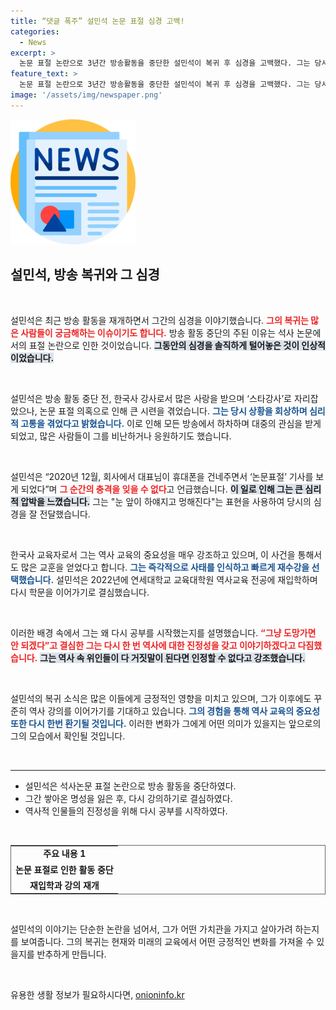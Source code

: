 ```yaml
---
title: “댓글 폭주” 설민석 논문 표절 심경 고백!
categories:
  - News
excerpt: >
  논문 표절 논란으로 3년간 방송활동을 중단한 설민석이 복귀 후 심경을 고백했다. 그는 당시의 충격과 재학을 결심한 이유를 전하며, 과거의 잘못과 마주하는 어떤 자세를 갖고 있는지 공개한다. 클릭해 자세히 알아보세요!
feature_text: >
  논문 표절 논란으로 3년간 방송활동을 중단한 설민석이 복귀 후 심경을 고백했다. 그는 당시의 충격과 재학을 결심한 이유를 전하며, 과거의 잘못과 마주하는 어떤 자세를 갖고 있는지 공개한다. 클릭해 자세히 알아보세요!
image: '/assets/img/newspaper.png'
---
```


<p><img src="/assets/img/newspaper.png" alt="kimp 속보" /></p>

<h2 data-ke-size="size26">설민석, 방송 복귀와 그 심경</h2>

<p data-ke-size="size16">&nbsp;</p>

<p>설민석은 최근 방송 활동을 재개하면서 그간의 심경을 이야기했습니다. <b><span style="color: #ee2323;">그의 복귀는 많은 사람들이 궁금해하는 이슈이기도 합니다.</span></b> 방송 활동 중단의 주된 이유는 석사 논문에서의 표절 논란으로 인한 것이었습니다. <b><span style="background-color: #21538527;">그동안의 심경을 솔직하게 털어놓은 것이 인상적이었습니다.</span></b></p>

<p data-ke-size="size16">&nbsp;</p>

<p>설민석은 방송 활동 중단 전, 한국사 강사로서 많은 사랑을 받으며 ‘스타강사’로 자리잡았으나, 논문 표절 의혹으로 인해 큰 시련을 겪었습니다. <b><span style="color: #1a5490;">그는 당시 상황을 회상하며 심리적 고통을 겪었다고 밝혔습니다.</span></b> 이로 인해 모든 방송에서 하차하며 대중의 관심을 받게 되었고, 많은 사람들이 그를 비난하거나 응원하기도 했습니다.</p>

<p data-ke-size="size16">&nbsp;</p>

<p>설민석은 “2020년 12월, 회사에서 대표님이 휴대폰을 건네주면서 ‘논문표절’ 기사를 보게 되었다”며 <b><span style="color: #ee2323;">그 순간의 충격을 잊을 수 없다</span></b>고 언급했습니다. <b><span style="background-color: #21538527;">이 일로 인해 그는 큰 심리적 압박을 느꼈습니다.</span></b> 그는 "눈 앞이 하얘지고 멍해진다"는 표현을 사용하여 당시의 심경을 잘 전달했습니다. </p>

<p data-ke-size="size16">&nbsp;</p>

<p>한국사 교육자로서 그는 역사 교육의 중요성을 매우 강조하고 있으며, 이 사건을 통해서도 많은 교훈을 얻었다고 합니다. <b><span style="color: #1a5490;">그는 즉각적으로 사태를 인식하고 빠르게 재수강을 선택했습니다.</span></b> 설민석은 2022년에 연세대학교 교육대학원 역사교육 전공에 재입학하며 다시 학문을 이어가기로 결심했습니다.</p>

<p data-ke-size="size16">&nbsp;</p>

<p>이러한 배경 속에서 그는 왜 다시 공부를 시작했는지를 설명했습니다. <b><span style="color: #ee2323;">“그냥 도망가면 안 되겠다”고 결심한 그는 다시 한 번 역사에 대한 진정성을 갖고 이야기하겠다고 다짐했습니다.</span></b> <b><span style="background-color: #21538527;">그는 역사 속 위인들이 다 거짓말이 된다면 인정할 수 없다고 강조했습니다.</span></b> </p>

<p data-ke-size="size16">&nbsp;</p>

<p>설민석의 복귀 소식은 많은 이들에게 긍정적인 영향을 미치고 있으며, 그가 이후에도 꾸준히 역사 강의를 이어가기를 기대하고 있습니다. <b><span style="color: #1a5490;">그의 경험을 통해 역사 교육의 중요성 또한 다시 한번 환기될 것입니다.</span></b> 이러한 변화가 그에게 어떤 의미가 있을지는 앞으로의 그의 모습에서 확인될 것입니다.</p>

<p data-ke-size="size16">&nbsp;</p>

<hr />

<ul>
    <li>설민석은 석사논문 표절 논란으로 방송 활동을 중단하였다.</li>
    <li>그간 쌓아온 명성을 잃은 후, 다시 강의하기로 결심하였다.</li>
    <li>역사적 인물들의 진정성을 위해 다시 공부를 시작하였다.</li>
</ul>

<p data-ke-size="size16">&nbsp;</p>

<table style="border: 1px solid #666; width: 100%; border-collapse: collapse;">
    <tr>
        <td style="text-align: center; height: 17px;"><b>주요 내용 1</b></td>
    </tr>
    <tr>
        <td style="text-align: center; height: 17px;"><b>논문 표절로 인한 활동 중단</b></td>
    </tr>
    <tr>
        <td style="text-align: center; height: 17px;"><b>재입학과 강의 재개</b></td>
    </tr>
</table>

<p data-ke-size="size16">&nbsp;</p> 

<p>설민석의 이야기는 단순한 논란을 넘어서, 그가 어떤 가치관을 가지고 살아가려 하는지를 보여줍니다. 그의 복귀는 현재와 미래의 교육에서 어떤 긍정적인 변화를 가져올 수 있을지를 반추하게 만듭니다. </p>

<p data-ke-size="size16">&nbsp;</p>
유용한 생활 정보가 필요하시다면, <a href="https://onioninfo.kr" rel="dofollow">onioninfo.kr</a>


